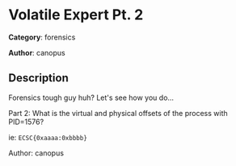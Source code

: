 # Volatile Expert Pt. 2


**Category**: forensics

**Author**: canopus

## Description

Forensics tough guy huh? Let's see how you do...

Part 2: What is the virtual and physical offsets of the process with PID=1576?

ie: `ECSC{0xaaaa:0xbbbb}`


Author: canopus

